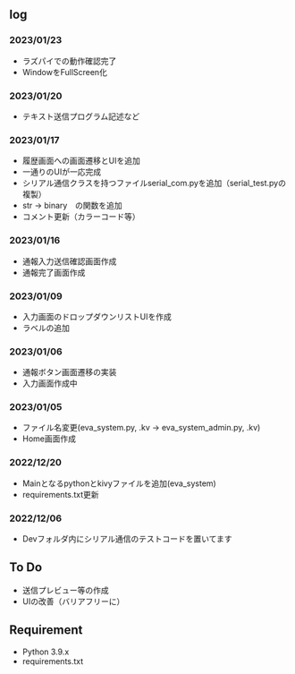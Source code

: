 ## log
### 2023/01/23
+ ラズパイでの動作確認完了
+ WindowをFullScreen化

### 2023/01/20
+ テキスト送信プログラム記述など

### 2023/01/17
+ 履歴画面への画面遷移とUIを追加
+ 一通りのUIが一応完成
+ シリアル通信クラスを持つファイルserial_com.pyを追加（serial_test.pyの複製）
+ str -> binary　の関数を追加
+ コメント更新（カラーコード等）

### 2023/01/16
+ 通報入力送信確認画面作成
+ 通報完了画面作成

### 2023/01/09
+ 入力画面のドロップダウンリストUIを作成
+ ラベルの追加

### 2023/01/06
+ 通報ボタン画面遷移の実装
+ 入力画面作成中

### 2023/01/05
+ ファイル名変更(eva_system.py, .kv -> eva_system_admin.py, .kv)
+ Home画面作成

### 2022/12/20
+ Mainとなるpythonとkivyファイルを追加(eva_system)
+ requirements.txt更新

### 2022/12/06
+ Devフォルダ内にシリアル通信のテストコードを置いてます

## To Do
+ 送信プレビュー等の作成
+ UIの改善（バリアフリーに）


## Requirement
- Python 3.9.x
- requirements.txt
